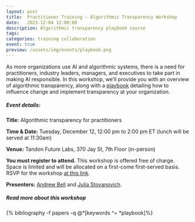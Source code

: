 ```yaml
---
layout: post
title:  Practitioner Training – Algorithmic Transparency Workshop
date:   2023-12-04 12:00:00
description: Algorithmic transparency playbook course 
tags: 
categories: training collaboration
event: true
preview: /assets/img/events/playbook.png
---
```


As more organizations use AI and algorithmic systems, there is a need
for practitioners, industry leaders, managers, and executives to take
part in making AI responsible.  In this workshop, we’ll provide you
with an overview of algorithmic transparency, along with a <a
href="https://dataresponsibly.github.io/algorithmic-transparency-playbook/">playbook</a>
detailing how to influence change and implement transparency at your
organization.


<h5>Event details:</h5>

**Title:** Algorithmic transparency for practitioners

**Time & Date:** Tuesday, December 12, 12:00 pm to 2:00 pm ET (lunch will be served at 11:30am)

**Venue:** Tandon Future Labs, 370 Jay St, 7th Floor (in-person)

**You must register to attend.** This workshop is offered free of
charge.  Space is limited and will be allocated on a first-come
first-served basis. RSVP for the workshop <a
href="https://docs.google.com/forms/d/e/1FAIpQLSfFNjm3dMZi0DhRsk3YIDDRMZ8efXf1Zd5hPQnl-I9bSsaz1Q/viewform">at
this link</a>. 

**Presenters:** <a href="/people/andrew">Andrew Bell</a> and <a href="/people/julia">Julia Stoyanovich</a>.

<h5><b>Read more about this workshop</b></h5>

<div class="publications"> 
{% bibliography -f papers -q @*[keywords ^= *playbook]%}
</div>
